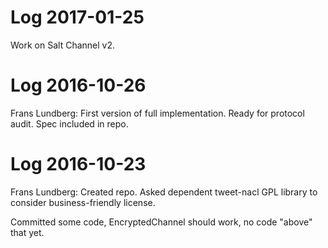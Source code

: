 Log 2017-01-25
==============

Work on Salt Channel v2.


Log 2016-10-26
==============

Frans Lundberg:
First version of full implementation. Ready for protocol audit. 
Spec included in repo.


Log 2016-10-23
==============

Frans Lundberg: Created repo. Asked dependent tweet-nacl GPL library
to consider business-friendly license.

Committed some code, EncryptedChannel should work, no code "above" that yet.



